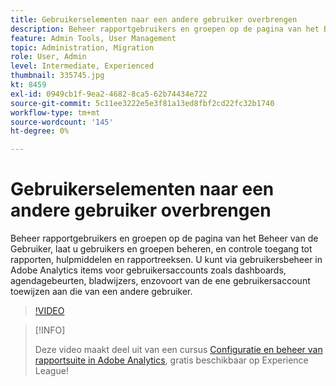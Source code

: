```yaml
---
title: Gebruikerselementen naar een andere gebruiker overbrengen
description: Beheer rapportgebruikers en groepen op de pagina van het Beheer van de Gebruiker, laat u gebruikers en groepen beheren, en controle toegang tot rapporten, hulpmiddelen en rapportreeksen. U kunt via gebruikersbeheer in Adobe Analytics items voor gebruikersaccounts zoals dashboards, agendagebeurten, bladwijzers, enzovoort van de ene gebruikersaccount toewijzen aan die van een andere gebruiker.
feature: Admin Tools, User Management
topic: Administration, Migration
role: User, Admin
level: Intermediate, Experienced
thumbnail: 335745.jpg
kt: 8459
exl-id: 0949cb1f-9ea2-4682-8ca5-62b74434e722
source-git-commit: 5c11ee3222e5e3f81a13ed8fbf2cd22fc32b1740
workflow-type: tm+mt
source-wordcount: '145'
ht-degree: 0%

---
```


# Gebruikerselementen naar een andere gebruiker overbrengen

Beheer rapportgebruikers en groepen op de pagina van het Beheer van de Gebruiker, laat u gebruikers en groepen beheren, en controle toegang tot rapporten, hulpmiddelen en rapportreeksen. U kunt via gebruikersbeheer in Adobe Analytics items voor gebruikersaccounts zoals dashboards, agendagebeurten, bladwijzers, enzovoort van de ene gebruikersaccount toewijzen aan die van een andere gebruiker.

>[!VIDEO](https://video.tv.adobe.com/v/335745/?quality=12&learn=on)

>[!INFO]
>
> Deze video maakt deel uit van een cursus [Configuratie en beheer van rapportsuite in Adobe Analytics](https://experienceleague.adobe.com/?recommended=Analytics-A-1-2021.1.administration), gratis beschikbaar op Experience League!